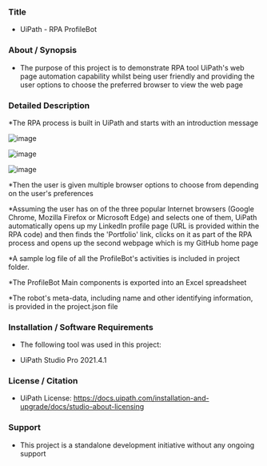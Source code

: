 ### Title

* UiPath - RPA ProfileBot

### About / Synopsis

* The purpose of this project is to demonstrate RPA tool UiPath's web page automation capability whilst being user friendly and providing the user options to choose the preferred browser to view the web page

### Detailed Description 

*The RPA process is built in UiPath and starts with an introduction message

![image](https://user-images.githubusercontent.com/46364751/115982108-7e59e580-a566-11eb-8869-377d22a7b031.png)


![image](https://user-images.githubusercontent.com/46364751/115982113-887be400-a566-11eb-9cb8-f8eb9084a4a7.png)


![image](https://user-images.githubusercontent.com/46364751/115982116-903b8880-a566-11eb-800c-a9d3c306a4cf.png)


*Then the user is given multiple browser options to choose from depending on the user's preferences


*Assuming the user has on of the three popular Internet browsers (Google Chrome, Mozilla Firefox or Microsoft Edge) and selects one of them, UiPath automatically opens up my LinkedIn profile page (URL is provided within the RPA code) and then finds the 'Portfolio' link, clicks on it as part of the RPA process and opens up the second webpage which is my GitHub home page


*A sample log file of all the ProfileBot's activities is included in project folder.

*The ProfileBot Main components is exported into an Excel spreadsheet

*The robot's meta-data, including name and other identifying information, is provided in the project.json file


### Installation / Software Requirements

* The following tool was used in this project:

* UiPath Studio Pro 2021.4.1


### License / Citation

* UiPath License: https://docs.uipath.com/installation-and-upgrade/docs/studio-about-licensing


### Support

* This project is a standalone development initiative without any ongoing support


